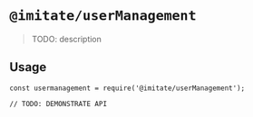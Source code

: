 # `@imitate/userManagement`

> TODO: description

## Usage

```
const usermanagement = require('@imitate/userManagement');

// TODO: DEMONSTRATE API
```
